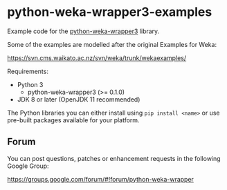 # python-weka-wrapper3-examples

Example code for the [python-weka-wrapper3](https://github.com/fracpete/python-weka-wrapper3) library.

Some of the examples are modelled after the original Examples for Weka:

https://svn.cms.waikato.ac.nz/svn/weka/trunk/wekaexamples/


Requirements:

* Python 3
  * python-weka-wrapper3 (>= 0.1.0)
* JDK 8 or later (OpenJDK 11 recommended)

The Python libraries you can either install using `pip install <name>` or use
pre-built packages available for your platform.


## Forum

You can post questions, patches or enhancement requests in the following Google Group:

https://groups.google.com/forum/#!forum/python-weka-wrapper

